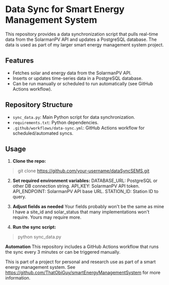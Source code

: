 # Data Sync for Smart Energy Management System

This repository provides a data synchronization script that pulls real-time data from the SolarmanPV API and updates a PostgreSQL database. The data is used as part of my larger smart energy management system project.

## Features

- Fetches solar and energy data from the SolarmanPV API.
- Inserts or updates time-series data in a PostgreSQL database.
- Can be run manually or scheduled to run automatically (see GitHub Actions workflow).

## Repository Structure

- `sync_data.py`: Main Python script for data synchronization.
- `requirements.txt`: Python dependencies.
- `.github/workflows/data-sync.yml`: GitHub Actions workflow for scheduled/automated syncs.

## Usage

1. **Clone the repo:**
 > git clone https://github.com/your-username/dataSyncSEMS.git

2. **Set required environment variables:**
DATABASE_URL: PostgreSQL or other DB connection string.
API_KEY: SolarmanPV API token.
API_ENDPOINT: SolarmanPV API base URL.
STATION_ID: Station ID to query.

3. **Adjust fields as needed**
Your fields probably won't be the same as mine
I have a site_id and solar_status that many implementations won't require. Yours may require more.

4. **Run the sync script:**
 > python sync_data.py


**Automation**
This repository includes a GitHub Actions workflow that runs the sync every 3 minutes or can be triggered manually.


This is part of a project for personal and research use as part of a smart energy management system. See https://github.com/ThatObiGuy/smartEnergyManagementSystem for more information.